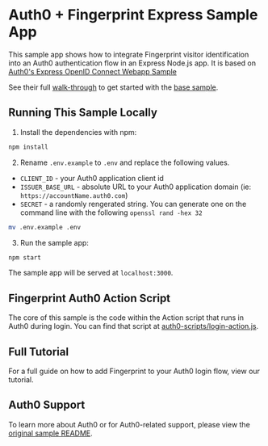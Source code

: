 # Auth0 + Fingerprint Express Sample App

This sample app shows how to integrate Fingerprint visitor identification into an Auth0 authentication flow in an Express Node.js app. It is based on [Auth0's Express OpenID Connect Webapp Sample](https://github.com/auth0-samples/auth0-express-webapp-sample/tree/master/01-Login)

See their full [walk-through](https://auth0.com/docs/quickstart/webapp/express) to get started with the [base sample](https://github.com/KeshiaRose/auth0-express-fingerprint-sample/tree/master/01-Login).

## Running This Sample Locally

1. Install the dependencies with npm:

```bash
npm install
```

2. Rename `.env.example` to `.env` and replace the following values.

- `CLIENT_ID` - your Auth0 application client id
- `ISSUER_BASE_URL` - absolute URL to your Auth0 application domain (ie: `https://accountName.auth0.com`)
- `SECRET` - a randomly rengerated string. You can generate one on the command line with the following `openssl rand -hex 32`

```bash
mv .env.example .env
```

3. Run the sample app:

```bash
npm start
```

The sample app will be served at `localhost:3000`.

## Fingerprint Auth0 Action Script

The core of this sample is the code within the Action script that runs in Auth0 during login. You can find that script at [auth0-scripts/login-action.js](https://github.com/KeshiaRose/auth0-express-fingerprint-sample/blob/master/02-Fingerprint/auth0-scripts/login-action.js).

## Full Tutorial

For a full guide on how to add Fingerprint to your Auth0 login flow, view our tutorial.

## Auth0 Support

To learn more about Auth0 or for Auth0-related support, please view the [original sample README](https://github.com/auth0-samples/auth0-express-webapp-sample/tree/master/01-Login).

